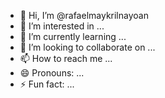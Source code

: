 - 👋 Hi, I’m @rafaelmaykrilnayoan
- 👀 I’m interested in ...
- 🌱 I’m currently learning ...
- 💞️ I’m looking to collaborate on ...
- 📫 How to reach me ...
- 😄 Pronouns: ...
- ⚡ Fun fact: ...

<!---
rafaelmaykrilnayoan/rafaelmaykrilnayoan is a ✨ special ✨ repository because its `README.md` (this file) appears on your GitHub profile.
You can click the Preview link to take a look at your changes.
--->
